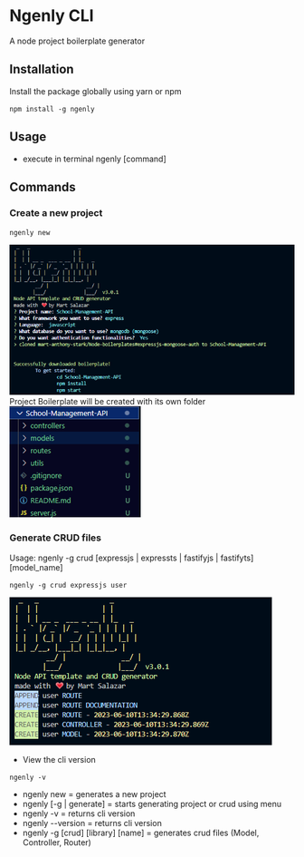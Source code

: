 # Ngenly CLI

A node project boilerplate generator

## Installation

Install the package globally using yarn or npm

```console
npm install -g ngenly
```

## Usage

- execute in terminal
  ngenly [command]

## Commands

### Create a new project

```console
ngenly new
```
![Alt text](image-1.png)
Project Boilerplate will be created with its own folder
![Alt text](image-2.png)

### Generate CRUD files
Usage: ngenly -g crud [expressjs | expressts | fastifyjs | fastifyts] [model_name]

```
ngenly -g crud expressjs user
```

![Generate CRUD](image.png)

- View the cli version

```console
ngenly -v
```

- ngenly new = generates a new project
- ngenly [-g | generate] = starts generating project or crud using menu
- ngenly -v = returns cli version
- ngenly --version = returns cli version
- ngenly -g [crud] [library] [name] = generates crud files (Model, Controller, Router)
